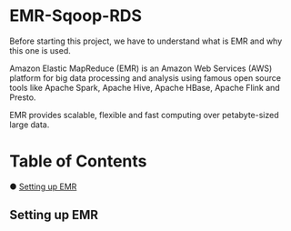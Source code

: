 # EMR-Sqoop-RDS

Before starting this project, we have to understand what is EMR and why this one is used.

Amazon Elastic MapReduce (EMR) is an Amazon Web Services (AWS) platform for big data processing and analysis using famous open source tools like Apache Spark, Apache Hive, Apache HBase, Apache Flink and Presto. 

EMR provides scalable, flexible and fast computing over petabyte-sized large data.

# Table of Contents  
● [Setting up EMR](#settingupEMR)<br/>

## Setting up EMR <a name="settingupEMR"></a>
